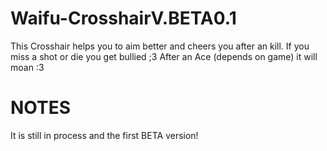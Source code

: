 # Waifu-CrosshairV.BETA0.1

This Crosshair helps you to aim better and cheers you after an kill. If you miss a shot or die you get bullied ;3
After an Ace (depends on game) it will moan :3 

# NOTES

It is still in process and the first BETA version!
